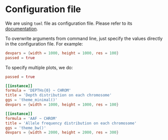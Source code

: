 # Configuration file

We are using `toml` file as configuration file. Please refer to its [documentation](https://github.com/toml-lang/toml).

To overwrite arguments from command line, just specify the values directly in the configuration file. For example:
```toml
devpars = {width = 1000, height = 1000, res = 100}
passed = true
```

To specify multiple plots, we do:
```toml
passed = true

[[instance]]
formula = 'DEPTHs{0} ~ CHROM'
title = 'Depth distribution on each chromosome'
ggs = 'theme_minimal()'
devpars = {width = 1000, height = 1000, res = 100}

[[instance]]
formula = 'AAF ~ CHROM'
title = 'Allele frequency distribution on each chromosome'
ggs = 'theme_bw()'
devpars = {width = 2000, height = 2000, res = 300}

```
